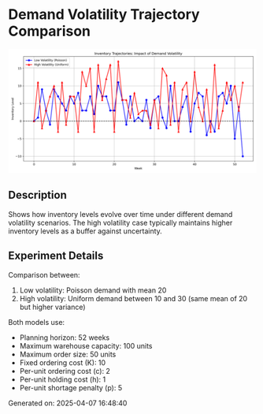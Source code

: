 # Demand Volatility Trajectory Comparison

![Demand Volatility Trajectory Comparison](./demand_volatility_trajectory_comparison.png)

## Description

Shows how inventory levels evolve over time under different demand volatility scenarios. The high volatility case typically maintains higher inventory levels as a buffer against uncertainty.

## Experiment Details


Comparison between:
1. Low volatility: Poisson demand with mean 20
2. High volatility: Uniform demand between 10 and 30 (same mean of 20 but higher variance)

Both models use:
- Planning horizon: 52 weeks
- Maximum warehouse capacity: 100 units
- Maximum order size: 50 units
- Fixed ordering cost (K): 10
- Per-unit ordering cost (c): 2
- Per-unit holding cost (h): 1
- Per-unit shortage penalty (p): 5


Generated on: 2025-04-07 16:48:40
